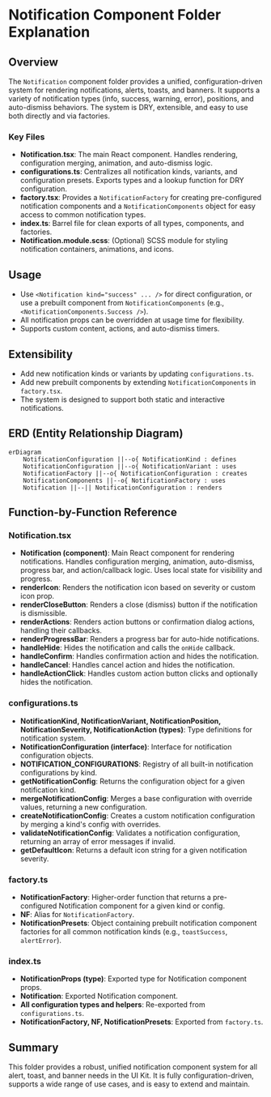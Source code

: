 # Notification Component Folder Explanation

## Overview

The `Notification` component folder provides a unified, configuration-driven system for rendering notifications, alerts, toasts, and banners. It supports a variety of notification types (info, success, warning, error), positions, and auto-dismiss behaviors. The system is DRY, extensible, and easy to use both directly and via factories.

### Key Files

- **Notification.tsx**: The main React component. Handles rendering, configuration merging, animation, and auto-dismiss logic.
- **configurations.ts**: Centralizes all notification kinds, variants, and configuration presets. Exports types and a lookup function for DRY configuration.
- **factory.tsx**: Provides a `NotificationFactory` for creating pre-configured notification components and a `NotificationComponents` object for easy access to common notification types.
- **index.ts**: Barrel file for clean exports of all types, components, and factories.
- **Notification.module.scss**: (Optional) SCSS module for styling notification containers, animations, and icons.

## Usage

- Use `<Notification kind="success" ... />` for direct configuration, or use a prebuilt component from `NotificationComponents` (e.g., `<NotificationComponents.Success />`).
- All notification props can be overridden at usage time for flexibility.
- Supports custom content, actions, and auto-dismiss timers.

## Extensibility

- Add new notification kinds or variants by updating `configurations.ts`.
- Add new prebuilt components by extending `NotificationComponents` in `factory.tsx`.
- The system is designed to support both static and interactive notifications.

## ERD (Entity Relationship Diagram)

```mermaid
erDiagram
    NotificationConfiguration ||--o{ NotificationKind : defines
    NotificationConfiguration ||--o{ NotificationVariant : uses
    NotificationFactory ||--o{ NotificationConfiguration : creates
    NotificationComponents ||--o{ NotificationFactory : uses
    Notification ||--|| NotificationConfiguration : renders
```

## Function-by-Function Reference

### Notification.tsx

- **Notification (component)**: Main React component for rendering notifications. Handles configuration merging, animation, auto-dismiss, progress bar, and action/callback logic. Uses local state for visibility and progress.
- **renderIcon**: Renders the notification icon based on severity or custom icon prop.
- **renderCloseButton**: Renders a close (dismiss) button if the notification is dismissible.
- **renderActions**: Renders action buttons or confirmation dialog actions, handling their callbacks.
- **renderProgressBar**: Renders a progress bar for auto-hide notifications.
- **handleHide**: Hides the notification and calls the `onHide` callback.
- **handleConfirm**: Handles confirmation action and hides the notification.
- **handleCancel**: Handles cancel action and hides the notification.
- **handleActionClick**: Handles custom action button clicks and optionally hides the notification.

### configurations.ts

- **NotificationKind, NotificationVariant, NotificationPosition, NotificationSeverity, NotificationAction (types)**: Type definitions for notification system.
- **NotificationConfiguration (interface)**: Interface for notification configuration objects.
- **NOTIFICATION_CONFIGURATIONS**: Registry of all built-in notification configurations by kind.
- **getNotificationConfig**: Returns the configuration object for a given notification kind.
- **mergeNotificationConfig**: Merges a base configuration with override values, returning a new configuration.
- **createNotificationConfig**: Creates a custom notification configuration by merging a kind's config with overrides.
- **validateNotificationConfig**: Validates a notification configuration, returning an array of error messages if invalid.
- **getDefaultIcon**: Returns a default icon string for a given notification severity.

### factory.ts

- **NotificationFactory**: Higher-order function that returns a pre-configured Notification component for a given kind or config.
- **NF**: Alias for `NotificationFactory`.
- **NotificationPresets**: Object containing prebuilt notification component factories for all common notification kinds (e.g., `toastSuccess`, `alertError`).

### index.ts

- **NotificationProps (type)**: Exported type for Notification component props.
- **Notification**: Exported Notification component.
- **All configuration types and helpers**: Re-exported from `configurations.ts`.
- **NotificationFactory, NF, NotificationPresets**: Exported from `factory.ts`.

## Summary

This folder provides a robust, unified notification component system for all alert, toast, and banner needs in the UI Kit. It is fully configuration-driven, supports a wide range of use cases, and is easy to extend and maintain.
